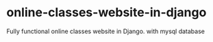 # online-classes-website-in-django
Fully functional online classes website in Django. with mysql database
